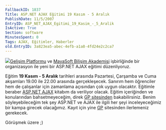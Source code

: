 ```yaml
---
FallbackID: 1837
Title: ASP.NET AJAX Eğitimi 19 Kasım - 5 Aralık
PublishDate: 11/5/2007
EntryID: ASP_NET_AJAX_Egitimi_19_Kasim_-_5_Aralik
IsActive: True
Section: software
MinutesSpent: 0
Tags: AJAX, Eğitimler, Haberler
old.EntryID: 3a823ea5-abec-4efb-a1a8-4fd24e2c2ca7
---
```

![](http://cdn.daron.yondem.com/assets/1837/ajax_logo.png)[Gelişim
Platformu](http://www.gelisimplatformu.org/) ve [MayaSoft Bilişim
Akademisi](http://www.mayasoft.com.tr) işbirliğinde bir organizasyon ile
yeni bir ASP.NET AJAX eğitimi düzenliyoruz.

Eğitim **19 Kasım - 5 Aralık** tarihleri arasında Pazartesi, Çarşamba ve
Cuma akşamları 19.00 ile 22.00 arasında gerçekleşecek. Sanırım hem
öğrenciler hem de çalışanlar için zamanlama açısından çok uygun
olacaktır. Eğitimle beraber [ASP.NET
AJAX](http://daron.yondem.com/tr/post/955bda47-4d8a-4544-8a11-3d416693ac8a)
kitabım da veriliyor olacak. Eğitim içeriğinden ve konularından
bahsetmeyeceğim, direk [GP
sitesinden](http://www.gelisimplatformu.org/uye/uye_aktivite_detay.asp?MODE=AKTIVITE&akt_id=3851)
bakabilirsiniz. Benim söyleyebileceğim tek şey ASP.NET ve AJAX ile
ilgili her şeyi inceleyeceğimiz bir kampa girecek olacağımız. Kayıt için
yine
[GP](http://www.gelisimplatformu.org/uye/uye_aktivite_detay.asp?MODE=AKTIVITE&akt_id=3851)
sitesinden ilerlemeniz gerekecek.

Görüşmek üzere ;)



